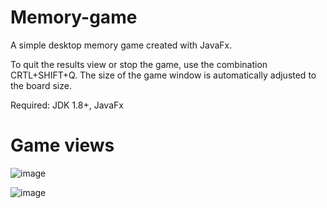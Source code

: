 # Memory-game
A simple desktop memory game created with JavaFx.

To quit the results view or stop the game, use the combination CRTL+SHIFT+Q. The size of the game window is automatically adjusted to the board size.

Required: JDK 1.8+, JavaFx

# Game views

![image](https://user-images.githubusercontent.com/35296354/127040965-6ed9d0a6-d7f5-4fc9-93fb-d5113c3c0ffc.png)

![image](https://user-images.githubusercontent.com/35296354/127041051-61773058-1fd3-4a36-843e-7183e85e7432.png)
